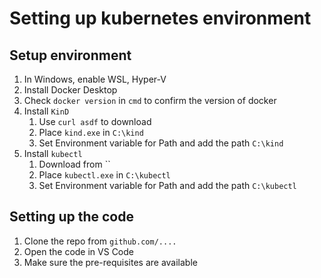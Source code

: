# Setting up kubernetes environment

## Setup environment

1. In Windows, enable WSL, Hyper-V
2. Install Docker Desktop
3. Check `docker version` in `cmd` to confirm the version of docker
4. Install `KinD`
   1. Use `curl asdf` to download
   2. Place `kind.exe` in `C:\kind`
   3. Set Environment variable for Path and add the path `C:\kind`
5. Install `kubectl`
   1. Download from ``
   2. Place `kubectl.exe` in `C:\kubectl`
   3. Set Environment variable for Path and add the path `C:\kubectl`

## Setting up the code

1. Clone the repo from `github.com/....`
2. Open the code in VS Code
3. Make sure the pre-requisites are available